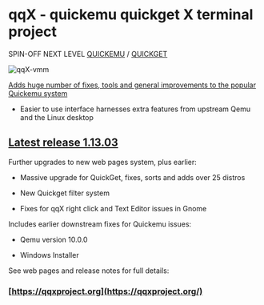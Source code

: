 # qqX  - quickemu quickget X terminal project

SPIN-OFF NEXT LEVEL [QUICKEMU](https://github.com/qqxproject/qqX/blob/main/qqX.builtins/freespirit/quickemu) / [QUICKGET](https://github.com/qqxproject/qqX/blob/main/qqX.builtins/freespirit/quickget)

![qqX-vmm](https://github.com/qqxproject/qqX/assets/3956806/18e5c495-8072-49a5-8b9c-e1302549efcf)

[Adds huge number of fixes, tools and general improvements to the popular Quickemu system](https://qqxproject.org/docs/FreeBird)

- Easier to use interface harnesses extra features from upstream Qemu and the Linux desktop

## [Latest release 1.13.03](https://github.com/qqxproject/qqX/releases/latest)

Further upgrades to new web pages system, plus earlier:

- Massive upgrade for QuickGet, fixes, sorts and adds over 25 distros

- New Quickget filter system

- Fixes for qqX right click and Text Editor issues in Gnome

Includes earlier downstream fixes for Quickemu issues:

- Qemu version 10.0.0

- Windows Installer

See web pages and release notes for full details:

### [https://qqxproject.org](https://qqxproject.org/)
